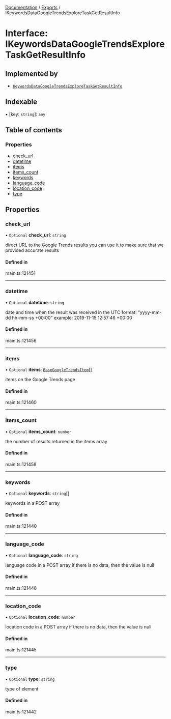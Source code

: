 [Documentation](../README.md) / [Exports](../modules.md) / IKeywordsDataGoogleTrendsExploreTaskGetResultInfo

# Interface: IKeywordsDataGoogleTrendsExploreTaskGetResultInfo

## Implemented by

- [`KeywordsDataGoogleTrendsExploreTaskGetResultInfo`](../classes/KeywordsDataGoogleTrendsExploreTaskGetResultInfo.md)

## Indexable

▪ [key: `string`]: `any`

## Table of contents

### Properties

- [check\_url](IKeywordsDataGoogleTrendsExploreTaskGetResultInfo.md#check_url)
- [datetime](IKeywordsDataGoogleTrendsExploreTaskGetResultInfo.md#datetime)
- [items](IKeywordsDataGoogleTrendsExploreTaskGetResultInfo.md#items)
- [items\_count](IKeywordsDataGoogleTrendsExploreTaskGetResultInfo.md#items_count)
- [keywords](IKeywordsDataGoogleTrendsExploreTaskGetResultInfo.md#keywords)
- [language\_code](IKeywordsDataGoogleTrendsExploreTaskGetResultInfo.md#language_code)
- [location\_code](IKeywordsDataGoogleTrendsExploreTaskGetResultInfo.md#location_code)
- [type](IKeywordsDataGoogleTrendsExploreTaskGetResultInfo.md#type)

## Properties

### check\_url

• `Optional` **check\_url**: `string`

direct URL to the Google Trends results
you can use it to make sure that we provided accurate results

#### Defined in

main.ts:121451

___

### datetime

• `Optional` **datetime**: `string`

date and time when the result was received
in the UTC format: “yyyy-mm-dd hh-mm-ss +00:00”
example:
2019-11-15 12:57:46 +00:00

#### Defined in

main.ts:121456

___

### items

• `Optional` **items**: [`BaseGoogleTrendsItem`](../classes/BaseGoogleTrendsItem.md)[]

items on the Google Trends page

#### Defined in

main.ts:121460

___

### items\_count

• `Optional` **items\_count**: `number`

the number of results returned in the items array

#### Defined in

main.ts:121458

___

### keywords

• `Optional` **keywords**: `string`[]

keywords in a POST array

#### Defined in

main.ts:121440

___

### language\_code

• `Optional` **language\_code**: `string`

language code in a POST array
if there is no data, then the value is null

#### Defined in

main.ts:121448

___

### location\_code

• `Optional` **location\_code**: `number`

location code in a POST array
if there is no data, then the value is null

#### Defined in

main.ts:121445

___

### type

• `Optional` **type**: `string`

type of element

#### Defined in

main.ts:121442
